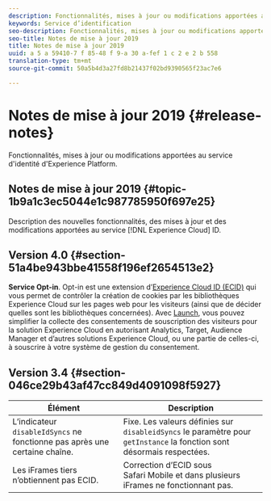 ```yaml
---
description: Fonctionnalités, mises à jour ou modifications apportées au service d'identité d'Experience Platform.
keywords: Service d’identification
seo-description: Fonctionnalités, mises à jour ou modifications apportées au service d'identité d'Experience Platform.
seo-title: Notes de mise à jour 2019
title: Notes de mise à jour 2019
uuid: a 5 a 59410-7 f 85-48 f 9-a 30 a-fef 1 c 2 e 2 b 558
translation-type: tm+mt
source-git-commit: 50a5b4d3a27fd8b21437f02bd9390565f23ac7e6

---
```



# Notes de mise à jour 2019 {#release-notes}

Fonctionnalités, mises à jour ou modifications apportées au service d&#39;identité d&#39;Experience Platform.

## Notes de mise à jour 2019 {#topic-1b9a1c3ec5044e1c987785950f697e25}

Description des nouvelles fonctionnalités, des mises à jour et des modifications apportées au service [!DNL Experience Cloud] ID.

## Version 4.0 {#section-51a4be943bbe41558f196ef2654513e2}

**Service Opt-in**. Opt-in est une extension d’[Experience Cloud ID (ECID)](https://marketing.adobe.com/resources/help/en_US/mcvid/) qui vous permet de contrôler la création de cookies par les bibliothèques Experience Cloud sur les pages web pour les visiteurs (ainsi que de décider quelles sont les bibliothèques concernées). Avec [Launch](https://docs.adobelaunch.com/), vous pouvez simplifier la collecte des consentements de souscription des visiteurs pour la solution Experience Cloud en autorisant Analytics, Target, Audience Manager et d’autres solutions Experience Cloud, ou une partie de celles-ci, à souscrire à votre système de gestion du consentement.

## Version 3.4 {#section-046ce29b43af47cc849d4091098f5927}

| Élément | Description |
|---|---|
| L’indicateur `disableIdSyncs` ne fonctionne pas après une certaine chaîne. | Fixe. Les valeurs définies sur `disableidSyncs` le paramètre pour `getInstance` la fonction sont désormais respectées. |
| Les iFrames tiers n’obtiennent pas ECID. | Correction d’ECID sous Safari Mobile et dans plusieurs iFrames ne fonctionnant pas. |

